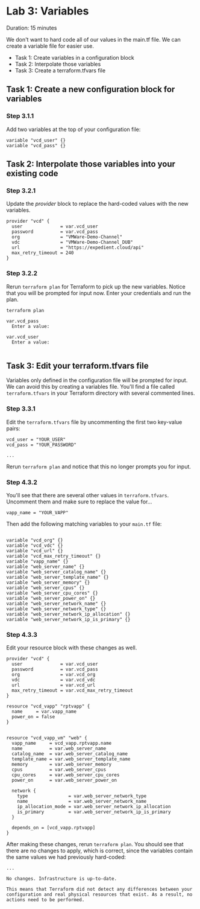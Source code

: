 # Lab 3: Variables

Duration: 15 minutes

We don't want to hard code all of our values in the main.tf file. We can create a variable file for easier use.

- Task 1: Create variables in a configuration block
- Task 2: Interpolate those variables
- Task 3: Create a terraform.tfvars file

## Task 1: Create a new configuration block for variables

### Step 3.1.1

Add two variables at the top of your configuration file:

```hcl
variable "vcd_user" {}
variable "vcd_pass" {}
```

## Task 2: Interpolate those variables into your existing code

### Step 3.2.1

Update the _provider_ block to replace the hard-coded values with the new
variables.

```hcl
provider "vcd" {
  user              = var.vcd_user
  password          = var.vcd_pass
  org               = "VMWare-Demo-Channel"
  vdc               = "VMWare-Demo-Channel_DUB"
  url               = "https://expedient.cloud/api"
  max_retry_timeout = 240
}
```

### Step 3.2.2

Rerun `terraform plan` for Terraform to pick up the new variables. Notice that you will be prompted for input now. Enter your credentials and run the plan. 

```shell
terraform plan
```

```text
var.vcd_pass
  Enter a value:

var.vcd_user
  Enter a value:


```



## Task 3: Edit your terraform.tfvars file

Variables only defined in the configuration file will be prompted for input. We
can avoid this by creating a variables file. You'll find a file called
`terraform.tfvars` in your Terraform directory with several commented lines.

### Step 3.3.1

Edit the `terraform.tfvars` file by uncommenting the first two key-value pairs:

```
vcd_user = "YOUR_USER"
vcd_pass = "YOUR_PASSWORD"

...
```

Rerun `terraform plan` and notice that this no longer prompts you for input.

### Step 4.3.2

You'll see that there are several other values in `terraform.tfvars`. Uncomment them and make sure to replace the value for...

```hcl
vapp_name = "YOUR_VAPP"
```

 Then add the following matching variables to your `main.tf` file:

```hcl

variable "vcd_org" {}
variable "vcd_vdc" {}
variable "vcd_url" {}
variable "vcd_max_retry_timeout" {}
variable "vapp_name" {}
variable "web_server_name" {}
variable "web_server_catalog_name" {}
variable "web_server_template_name" {}
variable "web_server_memory" {}
variable "web_server_cpus" {}
variable "web_server_cpu_cores" {}
variable "web_server_power_on" {}
variable "web_server_network_name" {}
variable "web_server_network_type" {}
variable "web_server_network_ip_allocation" {}
variable "web_server_network_ip_is_primary" {}
```

### Step 4.3.3

Edit your resource block with these changes as well.

```hcl
provider "vcd" {
  user              = var.vcd_user
  password          = var.vcd_pass
  org               = var.vcd_org
  vdc               = var.vcd_vdc
  url               = var.vcd_url
  max_retry_timeout = var.vcd_max_retry_timeout
}

resource "vcd_vapp" "rptvapp" {
  name     = var.vapp_name
  power_on = false
}


resource "vcd_vapp_vm" "web" {
  vapp_name     = vcd_vapp.rptvapp.name
  name          = var.web_server_name
  catalog_name  = var.web_server_catalog_name
  template_name = var.web_server_template_name
  memory        = var.web_server_memory
  cpus          = var.web_server_cpus    
  cpu_cores     = var.web_server_cpu_cores 
  power_on      = var.web_server_power_on

  network {
    type               = var.web_server_network_type
    name               = var.web_server_network_name
    ip_allocation_mode = var.web_server_network_ip_allocation
    is_primary         = var.web_server_network_ip_is_primary
  }

  depends_on = [vcd_vapp.rptvapp]
}
```

After making these changes, rerun `terraform plan`. You should see that there
are no changes to apply, which is correct, since the variables contain the same
values we had previously hard-coded:

```text
...

No changes. Infrastructure is up-to-date.

This means that Terraform did not detect any differences between your
configuration and real physical resources that exist. As a result, no
actions need to be performed.
```

